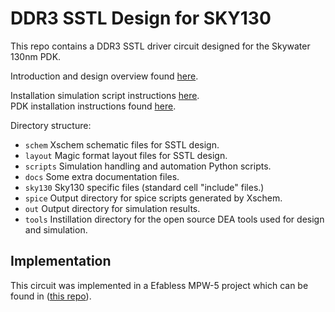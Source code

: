 # DDR3 SSTL Design for SKY130

This repo contains a DDR3 SSTL driver circuit designed for the Skywater 130nm PDK.

Introduction and design overview found [here](docs/DDR3_SSTL_Design.pdf).

Installation simulation script instructions [here](docs/simulation_scripts.md).   
PDK installation instructions found [here](docs/pdk_installation.md).

Directory structure:
* `schem`   Xschem schematic files for SSTL design.
* `layout`  Magic format layout files for SSTL design.
* `scripts` Simulation handling and automation Python scripts.
* `docs`    Some extra documentation files.
* `sky130`  Sky130 specific files (standard cell "include" files.)
* `spice`   Output directory for spice scripts generated by Xschem.
* `out`     Output directory for simulation results.
* `tools`   Instillation directory for the open source DEA tools used for design and simulation.

## Implementation

This circuit was implemented in a Efabless MPW-5 project which can be found in ([this repo](https://github.com/derekcom17/caravel_user_project_ddr3_sstl)).
